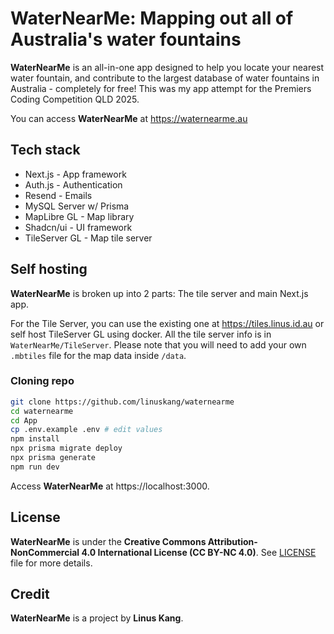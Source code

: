 # WaterNearMe: Mapping out all of Australia's water fountains

**WaterNearMe** is an all-in-one app designed to help you locate your nearest water fountain, and contribute to the largest database of water fountains in Australia - completely for free! This was my app attempt for the Premiers Coding Competition QLD 2025.

You can access **WaterNearMe** at https://waternearme.au

## Tech stack

- Next.js - App framework
- Auth.js - Authentication
- Resend - Emails
- MySQL Server w/ Prisma
- MapLibre GL - Map library
- Shadcn/ui - UI framework
- TileServer GL - Map tile server

## Self hosting

**WaterNearMe** is broken up into 2 parts: The tile server and main Next.js app.

For the Tile Server, you can use the existing one at https://tiles.linus.id.au or self host TileServer GL using docker. All the tile server info is in ``WaterNearMe/TileServer``. Please note that you will need to add your own ``.mbtiles`` file for the map data inside ``/data``.

### Cloning repo

```bash
git clone https://github.com/linuskang/waternearme
cd waternearme
cd App
cp .env.example .env # edit values
npm install
npx prisma migrate deploy
npx prisma generate
npm run dev
```

Access **WaterNearMe** at https://localhost:3000.

## License

**WaterNearMe** is under the **Creative Commons Attribution-NonCommercial 4.0 International License (CC BY-NC 4.0)**. See [LICENSE](LICENSE) file for more details.

## Credit

**WaterNearMe** is a project by **Linus Kang**.
